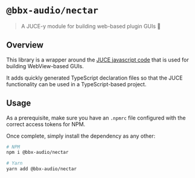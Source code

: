 # `@bbx-audio/nectar`

> A JUCE-y module for building web-based plugin GUIs 🍯

## Overview

This library is a wrapper around the [JUCE javascript code](https://github.com/juce-framework/JUCE/tree/master/modules/juce_gui_extra/native/javascript) that 
is used for building WebView-based GUIs. 

It adds quickly generated TypeScript declaration files so that the JUCE functionality can be used
in a TypeScript-based project.

## Usage

As a prerequisite, make sure you have an `.npmrc` file configured with the correct access tokens for NPM.

Once complete, simply install the dependency as any other:
```bash
# NPM
npm i @bbx-audio/nectar

# Yarn
yarn add @bbx-audio/nectar
```
